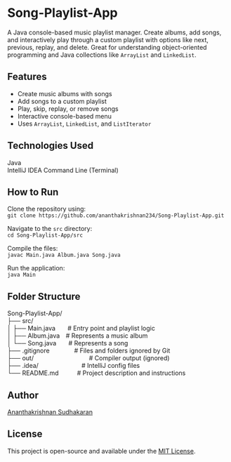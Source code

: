 # Song-Playlist-App 

A Java console-based music playlist manager. Create albums, add songs, and interactively play through a custom playlist with options like next, previous, replay, and delete. Great for understanding object-oriented programming and Java collections like `ArrayList` and `LinkedList`.

## Features 

- Create music albums with songs
- Add songs to a custom playlist
- Play, skip, replay, or remove songs
- Interactive console-based menu
- Uses `ArrayList`, `LinkedList`, and `ListIterator`

## Technologies Used 

Java  
IntelliJ IDEA 
Command Line (Terminal)

## How to Run 

Clone the repository using:  
`git clone https://github.com/ananthakrishnan234/Song-Playlist-App.git`

Navigate to the `src` directory:  
`cd Song-Playlist-App/src`

Compile the files:  
`javac Main.java Album.java Song.java`

Run the application:  
`java Main`

## Folder Structure 

Song-Playlist-App/  
├── src/  
│   ├── Main.java  # Entry point and playlist logic  
│   ├── Album.java # Represents a music album  
│   └── Song.java  # Represents a song  
├── .gitignore    # Files and folders ignored by Git  
├── out/         # Compiler output (ignored)  
├── .idea/       # IntelliJ config files  
└── README.md   # Project description and instructions



## Author 

[Ananthakrishnan Sudhakaran](https://github.com/ananthakrishnan234)

## License 

This project is open-source and available under the [MIT License](LICENSE).
